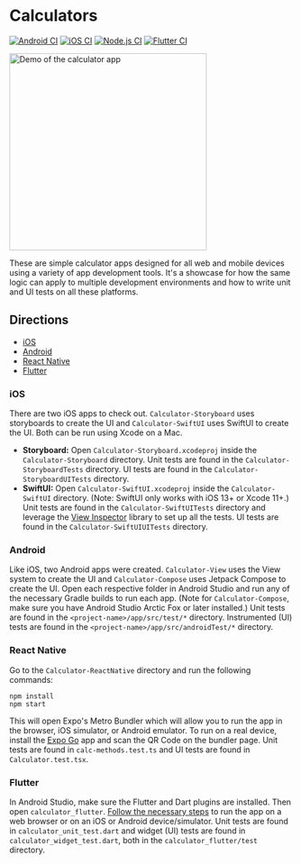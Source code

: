 # Calculators

[![Android CI](https://github.com/Abhiek187/calculators/actions/workflows/android.yml/badge.svg)](https://github.com/Abhiek187/calculators/actions/workflows/android.yml)
[![iOS CI](https://github.com/Abhiek187/calculators/actions/workflows/ios.yml/badge.svg)](https://github.com/Abhiek187/calculators/actions/workflows/ios.yml)
[![Node.js CI](https://github.com/Abhiek187/calculators/actions/workflows/node.js.yml/badge.svg)](https://github.com/Abhiek187/calculators/actions/workflows/node.js.yml)
[![Flutter CI](https://github.com/Abhiek187/calculators/actions/workflows/flutter.yml/badge.svg)](https://github.com/Abhiek187/calculators/actions/workflows/flutter.yml)

<img src="demo.gif" alt="Demo of the calculator app" width="350px">

These are simple calculator apps designed for all web and mobile devices using a variety of app development tools. It's a showcase for how the same logic can apply to multiple development environments and how to write unit and UI tests on all these platforms.

## Directions

- [iOS](#ios)
- [Android](#android)
- [React Native](#react-native)
- [Flutter](#flutter)

### iOS

There are two iOS apps to check out. `Calculator-Storyboard` uses storyboards to create the UI and `Calculator-SwiftUI` uses SwiftUI to create the UI. Both can be run using Xcode on a Mac.

- **Storyboard:** Open `Calculator-Storyboard.xcodeproj` inside the `Calculator-Storyboard` directory. Unit tests are found in the `Calculator-StoryboardTests` directory. UI tests are found in the `Calculator-StoryboardUITests` directory.
- **SwiftUI:** Open `Calculator-SwiftUI.xcodeproj` inside the `Calculator-SwiftUI` directory. (Note: SwiftUI only works with iOS 13+ or Xcode 11+.) Unit tests are found in the `Calculator-SwiftUITests` directory and leverage the [View Inspector](https://github.com/nalexn/ViewInspector) library to set up all the tests. UI tests are found in the `Calculator-SwiftUIUITests` directory.

### Android

Like iOS, two Android apps were created. `Calculator-View` uses the View system to create the UI and `Calculator-Compose` uses Jetpack Compose to create the UI. Open each respective folder in Android Studio and run any of the necessary Gradle builds to run each app. (Note for `Calculator-Compose`, make sure you have Android Studio Arctic Fox or later installed.) Unit tests are found in the `<project-name>/app/src/test/*` directory. Instrumented (UI) tests are found in the `<project-name>/app/src/androidTest/*` directory.

### React Native

Go to the `Calculator-ReactNative` directory and run the following commands:

```
npm install
npm start
```

This will open Expo's Metro Bundler which will allow you to run the app in the browser, iOS simulator, or Android emulator. To run on a real device, install the [Expo Go](https://docs.expo.io/guides/testing-on-devices/#install-expo-go-from-a-devices-app) app and scan the QR Code on the bundler page. Unit tests are found in `calc-methods.test.ts` and UI tests are found in `Calculator.test.tsx`.

### Flutter

In Android Studio, make sure the Flutter and Dart plugins are installed. Then open `calculator_flutter`. [Follow the necessary steps](https://flutter.dev/docs/get-started/install) to run the app on a web browser or on an iOS or Android device/simulator. Unit tests are found in `calculator_unit_test.dart` and widget (UI) tests are found in `calculator_widget_test.dart`, both in the `calculator_flutter/test` directory.
